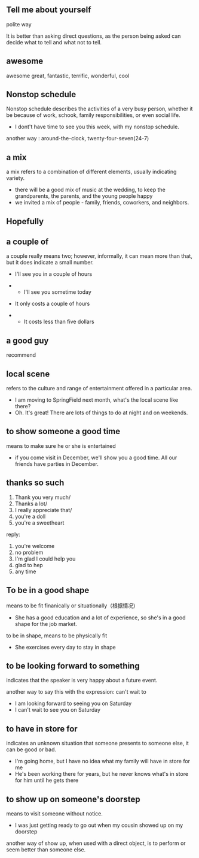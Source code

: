 ## Tell me about yourself

polite way

It is better than asking direct questions, as the person being asked can decide what to tell and what not to tell.



## awesome

awesome great, fantastic, terrific, wonderful, cool



## Nonstop schedule

Nonstop schedule describes the activities of a very busy person, whether it be because of work, schook, family responsibilities, or even social life.

- I dont't have time to see you this week, with my nonstop schedule.

another way : around-the-clock, twenty-four-seven(24-7)

## a mix

a mix refers to a combination of different elements, usually indicating variety.

- there will be a good mix of music at the wedding, to keep the grandparents, the parents, and the young people happy
- we invited a mix of people -  family, friends, coworkers, and neighbors.

## Hopefully

## a couple of

a couple really means two; however, informally, it can mean more than that, but it does indicate a small number.

- I'll see you in a couple of hours

- - I'll see you sometime today

- It only costs a couple of hours

- - It costs less than five dollars



## a good guy

recommend

## local scene

refers to the culture and range of entertainment offered in a particular area.

- I am moving to SpringField next month, what's the local scene like there?
- Oh. It's great! There are lots of things to do at night and on weekends.



## to show someone a good time

means to make sure he or she is entertained

- if you come visit in December, we'll show you a good time. All our friends have parties in December.



## thanks so such

1. Thank you very much/
2. Thanks a lot/
3. I really appreciate that/
4. you're a doll
5. you're a sweetheart

reply:

1. you're welcome
2. no problem
3. I'm glad I could help you
4. glad to hep
5. any time



## To be in a good shape

means to be fit finanically or situationally（根据情况)

- She has a good education and a lot of experience, so she's in a good shape for the job market.



to be in shape, means to be physically fit

- She exercises every day to stay in shape

## to be looking forward to something

indicates that the speaker is very happy about a future event.

another way to say this with the expression: can't wait to

- I am looking forward to seeing you on Saturday
- I can't wait to see you on Saturday

## to have in store for

indicates an unknown situation that someone presents to someone else, it can be good or bad.

- I'm going home, but I have no idea what my family will have in store for me
- He's been working there for years, but he never knows what's in store for him until he gets there

## to show up on someone's doorstep

means to visit someone without notice.

- I was just getting ready to go out when my cousin showed up on my doorstep

another way of show up, when used with a direct object, is to perform or seem better than someone else.
